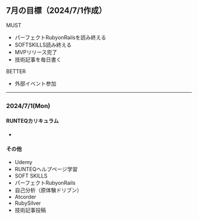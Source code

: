 ## 7月の目標（2024/7/1作成）
MUST
- パーフェクトRubyonRailsを読み終える
- SOFTSKILLS読み終える
- MVPリリース完了
- 技術記事を毎日書く
  
BETTER
- 外部イベント参加
***

### 2024/7/1(Mon)　
#### RUNTEQカリキュラム
- 
#### その他
- Udemy
- RUNTEQヘルプページ学習
- SOFT SKILLS
- パーフェクトRubyonRails
- 自己分析（原体験ドリブン）
- Atcorder
- RubySilver
- 技術記事投稿
